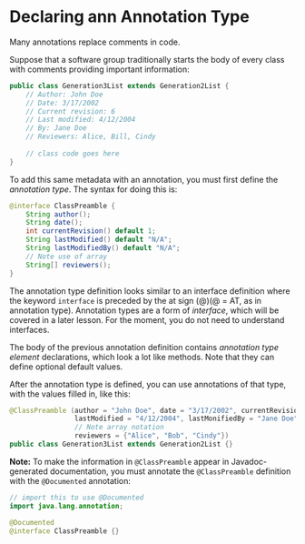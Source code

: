 # Declaring ann Annotation Type

Many annotations replace comments in code.

Suppose that a software group traditionally starts the body of every
class with comments providing important information:

```java
public class Generation3List extends Generation2List {
    // Author: John Doe
    // Date: 3/17/2002
    // Current revision: 6
    // Last modified: 4/12/2004
    // By: Jane Doe
    // Reviewers: Alice, Bill, Cindy
    
    // class code goes here
}
```

To add this same metadata with an annotation, you must first define
the _annotation type_. The syntax for doing this is:

```java
@interface ClassPreamble {
    String author();
    String date();
    int currentRevision() default 1;
    String lastModified() default "N/A";
    String lastModifiedBy() default "N/A";
    // Note use of array
    String[] reviewers();
}
```

The annotation type definition looks similar to an interface definition
where the keyword `interface` is preceded by the at sign (@)(@ = AT, as
in annotation type). Annotation types are a form of _interface_, which
will be covered in a later lesson. For the moment, you do not need to
understand interfaces.

The body of the previous annotation definition contains _annotation type
element_ declarations, which look a lot like methods. Note that they can
define optional default values.

After the annotation type is defined, you can use annotations of that
type, with the values filled in, like this:

```java
@ClassPreamble (author = "John Doe", date = "3/17/2002", currentRevision = 6,
                lastModified = "4/12/2004", lastMonifiedBy = "Jane Doe",
                // Note array notation                
                reviewers = {"Alice", "Bob", "Cindy"})
public class Generation3List extends Generation2List {}
```

**Note:** To make the information in `@ClassPreamble` appear in
Javadoc-generated documentation, you must annotate the `@ClassPreamble`
definition with the `@Documented` annotation:

```java
// import this to use @Documented
import java.lang.annotation;

@Documented
@interface ClassPreamble {}
```
